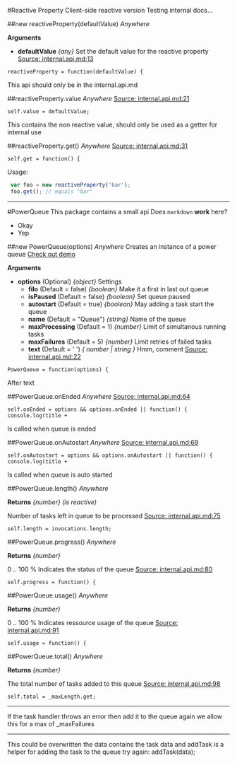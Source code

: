 #Reactive Property
Client-side reactive version
Testing internal docs...

##new reactiveProperty(defaultValue)    *Anywhere*

__Arguments__

* __defaultValue__  *{any}*
Set the default value for the reactive property
[Source: internal.api.md:13](internal.api.mdL13)
```prettyprint js linenumber 13
reactiveProperty = function(defaultValue) {
```
This api should only be in the internal.api.md

##reactiveProperty.value    *Anywhere*
[Source: internal.api.md:21](internal.api.mdL21)
```prettyprint js linenumber 21
self.value = defaultValue;
```
This contains the non reactive value, should only be used as a getter for
internal use

##reactiveProperty.get()    *Anywhere*
[Source: internal.api.md:31](internal.api.mdL31)
```prettyprint js linenumber 31
self.get = function() {
```
Usage:
```js
 var foo = new reactiveProperty('bar');
 foo.get(); // equals "bar"
```


---
#PowerQueue
This package contains a small api
Does `markdown` __work__ here?
* Okay
* Yep

##new PowerQueue(options)    *Anywhere*
Creates an instance of a power queue 
[Check out demo](http://power-queue-test.meteor.com/)

__Arguments__

* __options__  (Optional)  *{object}*
Settings
  * __filo__  (Default = false)  *{boolean}*
Make it a first in last out queue
  * __isPaused__  (Default = false)  *{boolean}*
Set queue paused
  * __autostart__  (Default = true)  *{boolean}*
May adding a task start the queue
  * __name__  (Default = "Queue")  *{string}*
Name of the queue
  * __maxProcessing__  (Default = 1)  *{number}*
Limit of simultanous running tasks
  * __maxFailures__  (Default = 5)  *{number}*
Limit retries of failed tasks
  * __text__  (Default = ' ')  *{ number | string }*
Hmm, comment
[Source: internal.api.md:22](internal.api.mdL22)
```prettyprint js linenumber 22
PowerQueue = function(options) {
```
After text

##PowerQueue.onEnded    *Anywhere*
[Source: internal.api.md:64](internal.api.mdL64)
```prettyprint js linenumber 64
self.onEnded = options && options.onEnded || function() { console.log(title + 
```
Is called when queue is ended

##PowerQueue.onAutostart    *Anywhere*
[Source: internal.api.md:69](internal.api.mdL69)
```prettyprint js linenumber 69
self.onAutostart = options && options.onAutostart || function() { console.log(title + 
```
Is called when queue is auto started

##PowerQueue.length()    *Anywhere*

__Returns__  *{number}*  *(is reactive)*

Number of tasks left in queue to be processed
[Source: internal.api.md:75](internal.api.mdL75)
```prettyprint js linenumber 75
self.length = invocations.length;
```

##PowerQueue.progress()    *Anywhere*

__Returns__  *{number}*

0 .. 100 % Indicates the status of the queue
[Source: internal.api.md:80](internal.api.mdL80)
```prettyprint js linenumber 80
self.progress = function() {
```

##PowerQueue.usage()    *Anywhere*

__Returns__  *{number}*

0 .. 100 % Indicates ressource usage of the queue
[Source: internal.api.md:91](internal.api.mdL91)
```prettyprint js linenumber 91
self.usage = function() {
```

##PowerQueue.total()    *Anywhere*

__Returns__  *{number}*

The total number of tasks added to this queue
[Source: internal.api.md:98](internal.api.mdL98)
```prettyprint js linenumber 98
self.total = _maxLength.get;
```

---
If the task handler throws an error then add it to the queue again
we allow this for a max of _maxFailures

---
This could be overwritten the data contains the task data and addTask
is a helper for adding the task to the queue
try again: addTask(data);
